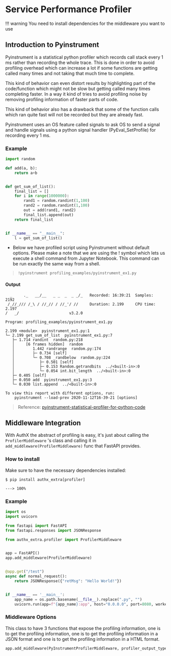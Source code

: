 # Service Performance Profiler

!!! warning
     You need to install dependencies for the middleware you want to use

## Introduction to Pyinstrument

Pyinstrument is a statistical python profiler which records call stack every 1
ms rather than recording the whole trace. This is done in order to avoid
profiling overhead which can increase a lot if some functions are getting called
many times and not taking that much time to complete.

This kind of behavior can even distort results by highlighting part of the
code/function which might not be slow but getting called many times completing
faster. In a way it kind of tries to avoid profiling noise by removing profiling
information of faster parts of code.

This kind of behavior also has a drawback that some of the function calls which
ran quite fast will not be recorded but they are already fast.

Pyinstrument uses an OS feature called signals to ask OS to send a signal and
handle signals using a python signal handler (PyEval_SetProfile) for recording
every 1 ms.

### Example

```python
import random

def add(a, b):
    return a+b


def get_sum_of_list():
    final_list = []
    for i in range(1000000):
        rand1 = random.randint(1,100)
        rand2 = random.randint(1,100)
        out = add(rand1, rand2)
        final_list.append(out)
    return final_list


if __name__ == "__main__":
    l = get_sum_of_list()
```

- Below we have profiled script using Pyinstrument without default options.
  Please make a note that we are using the ! symbol which lets us execute a
  shell command from Jupyter Notebook. This command can be run exactly the same
  way from a shell.

> `!pyinstrument profiling_examples/pyinstrument_ex1.py`

#### Output

<div class="termy">

```shell
  _     ._   __/__   _ _  _  _ _/_   Recorded: 16:39:21  Samples:  2192
 /_//_/// /_\ / //_// / //_'/ //     Duration: 2.199     CPU time: 2.197
/   _/                      v3.2.0

Program: profiling_examples/pyinstrument_ex1.py

2.199 <module>  pyinstrument_ex1.py:1
└─ 2.199 get_sum_of_list  pyinstrument_ex1.py:7
   ├─ 1.714 randint  random.py:218
   │     [6 frames hidden]  random
   │        1.442 randrange  random.py:174
   │        ├─ 0.734 [self]
   │        └─ 0.708 _randbelow  random.py:224
   │           ├─ 0.501 [self]
   │           ├─ 0.153 Random.getrandbits  ../<built-in>:0
   │           └─ 0.054 int.bit_length  ../<built-in>:0
   ├─ 0.405 [self]
   ├─ 0.050 add  pyinstrument_ex1.py:3
   └─ 0.030 list.append  ../<built-in>:0

To view this report with different options, run:
    pyinstrument --load-prev 2020-11-12T16-39-21 [options]
```

</div>

> Reference:
> [pyinstrument-statistical-profiler-for-python-code](https://coderzcolumn.com/tutorials/python/pyinstrument-statistical-profiler-for-python-code)

## Middleware Integration

With AuthX the abstract of profiling is easy, it's just about calling the `ProfilerMiddleware` 's class and calling it in `add_middleware(ProfilerMiddleware)` func that FastAPI provides.

### How to install

Make sure to have the necessary dependencies installed:

<div class="termy">

```console
$ pip install authx_extra[profiler]

---> 100%
```

</div>

### Example

```py
import os
import uvicorn

from fastapi import FastAPI
from fastapi.responses import JSONResponse

from authx_extra.profiler import ProfilerMiddleware


app = FastAPI()
app.add_middleware(ProfilerMiddleware)


@app.get("/test")
async def normal_request():
    return JSONResponse({"retMsg": "Hello World!"})


if __name__ == '__main__':
    app_name = os.path.basename(__file__).replace(".py", "")
    uvicorn.run(app=f"{app_name}:app", host="0.0.0.0", port=8080, workers=1)
```

### Middleware Options

This class to have 3 functions that expose the profiling information, one is to get the profiling information, one is to get the profiling information in a JSON format and one is to get the profiling information in a HTML format.

```python
app.add_middleware(PyInstrumentProfilerMiddleware, profiler_output_type="html", is_print_each_request=False, html_file_name="profiling.html")
```

